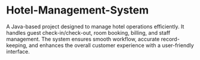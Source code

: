 # Hotel-Management-System
A Java-based project designed to manage hotel operations efficiently. It handles guest check-in/check-out, room booking, billing, and staff management. The system ensures smooth workflow, accurate record-keeping, and enhances the overall customer experience with a user-friendly interface.
